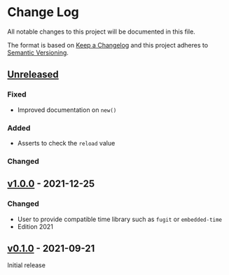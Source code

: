 # Change Log

All notable changes to this project will be documented in this file.

The format is based on [Keep a Changelog](http://keepachangelog.com/)
and this project adheres to [Semantic Versioning](http://semver.org/).

## [Unreleased]

### Fixed

- Improved documentation on `new()`

### Added

- Asserts to check the `reload` value

### Changed

## [v1.0.0] - 2021-12-25

### Changed

- User to provide compatible time library such as `fugit` or `embedded-time`
- Edition 2021

## [v0.1.0] - 2021-09-21

Initial release

[Unreleased]: https://github.com/rtic-rs/systick-monotonic/compare/v1.0.0...HEAD
[v1.0.0]: https://github.com/rtic-rs/systick-monotonic/compare/v0.1.0...v1.0.0
[v0.1.0]: https://github.com/rtic-rs/systick-monotonic/compare/2220d9b...v0.1.0
